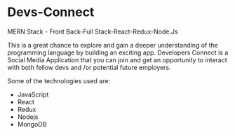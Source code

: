 # Devs-Connect
MERN Stack - Front Back-Full Stack-React-Redux-Node.Js

This is a great chance to explore and gain a deeper understanding of the programming language by building an exciting app.
Developers Connect is a Social Media Application that you can join and get an opportunity to interact with both
fellow devs and /or potential future employers.

Some of the technologies used are:
  - JavaScript
  - React
  - Redux
  - Nodejs
  - MongoDB
  
